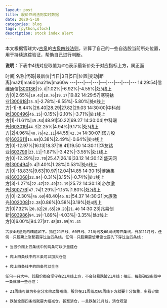 ```yaml
---
layout: post
title: 股价四线法则实时数据
date: 2020-5-10
categories: blog
tags: [python,stock]
description: stock index alert
---
```



本文根据雪球大v[古泉](https://xueqiu.com/u/7148646888)的[古泉四线法则](https://xueqiu.com/7148646888/130498192)，计算了自己的一些自选股当前所处位置，用于持续追踪验证，帮助自己进行判断。

**说明**：下表中4线对应取值为`红色`表示最新价处于对应指标上方，属正面

时间|名称|代码|最新价|当日|3日|5日|位置|变动|距离|ma21|ma60|ma21w|ma60w
---|---|---|---|---|---|---|---|---
14:29:54|信维通信|[300136](https://xueqiu.com/S/SZ300136)|`19.8`|1.02%|-6.92%|-4.55%|处`3`线上方|0|2.65%|`19.43`|`18.76`|`19.17`|19.82
14:29:57|寒锐钴业|[300618](https://xueqiu.com/S/SZ300618)|`25.5`|-2.78%|-6.55%|-5.80%|处`0`线上方|-1|-8.44%|26.40|28.29|27.82|29.03
14:30:00|中科创达|[300496](https://xueqiu.com/S/SZ300496)|`46.15`|-0.15%|-2.10%|-3.71%|处`1`线上方|1|-11.61%|`45.84`|48.91|50.22|69.27
14:30:04|中科曙光|[603019](https://xueqiu.com/S/SH603019)|`44.5`|2.25%|4.94%|9.17%|处`3`线上方|2|4.96%|`40.76`|`42.11`|44.55|`42.34`
14:30:07|诺力股份|[603611](https://xueqiu.com/S/SH603611)|`15.68`|0.38%|2.49%|-0.64%|处`0`线上方|0|-12.97%|16.13|18.37|18.41|19.50
14:30:11|华友钴业|[603799](https://xueqiu.com/S/SH603799)|`23.11`|-1.87%|-3.42%|-3.55%|处`1`线上方|0|-12.29%|`22.70`|25.47|26.16|33.12
14:30:12|盛天网络|[300494](https://xueqiu.com/S/SZ300494)|`9.4`|1.40%|1.28%|0.53%|处`0`线上方|0|-18.83%|9.63|10.97|12.04|14.85
14:30:15|博通集成|[603068](https://xueqiu.com/S/SH603068)|`22.84`|-0.31%|3.15%|-0.74%|处`3`线上方|3|-1.27%|`22.47`|`22.49`|`22.19`|25.72
14:30:18|帝尔激光|[300776](https://xueqiu.com/S/SZ300776)|`47.74`|1.29%|-1.15%|1.80%|处`2`线上方|0|-2.30%|`46.60`|48.40|`46.83`|54.37
14:30:21|大族激光|[002008](https://xueqiu.com/S/SZ002008)|`22.28`|0.86%|0.58%|3.19%|处`4`线上方|0|7.32%|`20.82`|`20.65`|`20.20`|`21.40`
14:30:23|兆易创新|[603986](https://xueqiu.com/S/SH603986)|`94.19`|-1.89%|-4.03%|-3.35%|处`3`线上方|0|6.00%|94.27|`87.48`|`83.09`|`91.41`

```
古泉4线法则的精髓如下。抓住21日线、60日线、21周线及60周线等四条线，外加21月线，任何一只股票上涨都要穿过这四条线，任何一只股票要想爆雷也要先下穿过这四条线：

+ 当股价爬上四条线中的两条可以少量建仓

+ 爬上四条线中的三条可以加大仓位

+ 爬上四条线中的四条可以全仓

任何一只大牛，其股价都会坚守在21月线上方，不会轻易跌破21月线；相反，每跌破四条线中一条就减一些仓位：

+ 21周线可做为多空分水岭及警戒线，股价在21周线及60周线下方就要十分慎重，多看少做

+ 跌破全部四条线就要大幅减仓，甚至清仓，一旦跌破21月线，清仓观望
```